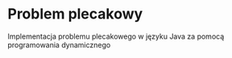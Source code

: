 # Problem plecakowy
Implementacja problemu plecakowego w języku Java za pomocą programowania dynamicznego
